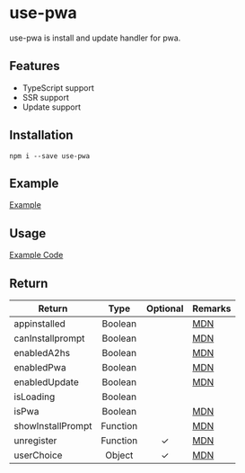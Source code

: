# use-pwa

use-pwa is install and update handler for pwa.

## Features

- TypeScript support
- SSR support
- Update support

## Installation

`npm i --save use-pwa`

## Example

[Example](https://use-pwa.kk-web.link/)

## Usage

[Example Code](https://github.com/piro0919/use-pwa/blob/master/src/App.tsx)

## Return

| Return            |   Type   | Optional | Remarks                                                                                     |
| ----------------- | :------: | :------: | ------------------------------------------------------------------------------------------- |
| appinstalled      | Boolean  |          | [MDN](https://developer.mozilla.org/en-US/docs/Web/API/Window/appinstalled_event)           |
| canInstallprompt  | Boolean  |          | [MDN](https://developer.mozilla.org/en-US/docs/Web/API/BeforeInstallPromptEvent)            |
| enabledA2hs       | Boolean  |          | [MDN](https://developer.mozilla.org/en-US/docs/Web/Progressive_web_apps/Add_to_home_screen) |
| enabledPwa        | Boolean  |          | [MDN](https://developer.mozilla.org/en-US/docs/Web/API/BeforeInstallPromptEvent)            |
| enabledUpdate     | Boolean  |          | [MDN](https://developer.mozilla.org/ja/docs/Web/API/ServiceWorkerRegistration/update)       |
| isLoading         | Boolean  |          |                                                                                             |
| isPwa             | Boolean  |          | [MDN](https://developer.mozilla.org/en-US/docs/Web/CSS/@media/display-mode)                 |
| showInstallPrompt | Function |          | [MDN](https://developer.mozilla.org/en-US/docs/Web/API/BeforeInstallPromptEvent/prompt)     |
| unregister        | Function |    ✓     | [MDN](https://developer.mozilla.org/ja/docs/Web/API/ServiceWorkerRegistration/unregister)   |
| userChoice        |  Object  |    ✓     | [MDN](https://developer.mozilla.org/en-US/docs/Web/API/BeforeInstallPromptEvent)            |
